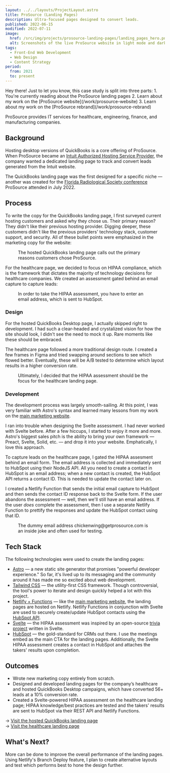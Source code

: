 ```yaml
---
layout: ../../layouts/ProjectLayout.astro
title: ProSource (Landing Pages)
description: Ultra-focused pages designed to convert leads.
published: 2022-06-15
modified: 2022-07-11
image:
  href: /src/img/projects/prosource-landing-pages/landing_pages_hero.png
  alt: Screenshots of the live ProSource website in light mode and dark mode color schemes.
tags: 
  - Front-End Web Development
  - Web Design
  - Content Strategy
period:
  from: 2021
  to: present
---
```


<div class="callout">
  Hey there! Just to let you know, this case study is split into three parts:
  1. You're currently reading about the ProSource landing pages
  2. Learn about my work on the [ProSource website](/work/prosource-website)
  3. Learn about my work on the [ProSource rebrand](/work/prosource-rebrand)
</div>

ProSource provides IT services for healthcare, engineering, finance, and manufacturing companies.

## Background

Hosting desktop versions of QuickBooks is a core offering of ProSource. When ProSource became an [Intuit Authorized Hosting Service Provider](https://quickbooks.intuit.com/learn-support/en-us/help-article/product-setup/hosting-providers-authorized-intuit/L3RAbICtq_US_en_US), the company wanted a dedicated landing page to track and convert leads generated from the Intuit website.

The QuickBooks landing page was the first designed for a specific niche — another was created for the [Florida Radiological Society conference](https://www.flrad.org/2022-annual-meeting-frs-frbma/) ProSource attended in July 2022.

## Process

To write the copy for the QuickBooks landing page, I first surveyed current hosting customers and asked why they chose us. Their primary reason? They didn't like their previous hosting provider. Digging deeper, these customers didn't like the previous providers' technology stack, customer support, and security. All of these bullet points were emphasized in the marketing copy for the website:

<Figure
  image={{
    href: "/src/img/projects/prosource-landing-pages/landing_pages_features.png",
    alt: "A screenshot of the features overview for ProSource's hosting service. The top bullet points are: enterprise features, modern cloud delivery, secure user access, data integrity, stress-free experience, and exceptional support."
  }}
>
  The hosted QuickBooks landing page calls out the primary reasons customers chose ProSource.
</Figure>

For the healthcare page, we decided to focus on HIPAA compliance, which is the framework that dictates the majority of technology decisions for healthcare companies. We created an assessment gated behind an email capture to capture leads:

<Figure
  image={{
    href: "/src/img/projects/prosource-landing-pages/landing_pages_assessment.png",
    alt: "A screenshot of the gated HIPAA assessment module on the ProSource healthcare landing page."
  }}
>
  In order to take the HIPAA assessment, you have to enter an email address, which is sent to HubSpot.
</Figure>

### Design

For the hosted QuickBooks Desktop page, I actually skipped right to development. I had such a clear-headed and crystalized vision for how the site should look, I didn't see the need to mock it up. Rare moments like these should be embraced.

The healthcare page followed a more traditional design route. I created a few frames in Figma and tried swapping around sections to see which flowed better. Eventually, these will be A/B tested to determine which layout results in a higher conversion rate.

<Figure
  image={{
    href: "/src/img/projects/prosource-landing-pages/landing_pages_wireframe.png",
    alt: "A mockup of the healthcare landing page designed in Figma."
  }}
>
  Ultimately, I decided that the HIPAA assessment should be the focus for the healthcare landing page.
</Figure>

### Development

The development process was largely smooth-sailing. At this point, I was very familiar with Astro's syntax and learned many lessons from my work on the [main marketing website](/work/prosource-website).

I ran into trouble when designing the Svelte assessment. I had never worked with Svelte before. After a few hiccups, I started to enjoy it more and more. Astro's biggest sales pitch is the ability to bring your own framework — Preact, Svelte, Solid, etc. — and drop it into your website. Emphatically, I love this approach.

To capture leads on the healthcare page, I gated the HIPAA assesment behind an email form. The email address is collected and immediately sent to HubSpot using their NodeJS API. All you need to create a contact in HubSpot is an email address; when a new contact is created, the HubSpot API returns a contact ID. This is needed to update the contact later on.

I created a Netlify Function that sends the initial email capture to HubSpot and then sends the contact ID response back to the Svelte form. If the user abandons the assessment — well, then we'll still have an email address. If the user *does* complete the assessment, then I use a separate Netlify Function to prettify the responses and update the HubSpot contact using that ID.

<Figure
  image={{
    href: "/src/img/projects/prosource-landing-pages/landing_pages_hubspot.png",
    alt: "A screenshot of contact properties for a test user in HubSpot. Underneath the message property are the nicely formatted HIPAA assessment responses."
  }}
>
  The dummy email address chickenwing@getprosource.com is an inside joke and often used for testing.
</Figure>

## Tech Stack

The following technologies were used to create the landing pages:

- [Astro](https://astro.build/) — a new static site generator that promises "powerful developer experience." So far, it's lived up to its messaging and the community around it has made me so excited about web development.
- [Tailwind CSS](https://tailwindcss.com/) — the utility-first CSS framework. Though controversial, the tool's power to iterate and design quickly helped a lot with this project.
- [Netlify + Functions](https://www.netlify.com/) — like the [main marketing website](/work/prosource-website), the landing pages are hosted on Netlify. Netlify Functions in conjunction with Svelte are used to securely create/update HubSpot contacts using the [HubSpot API](https://github.com/HubSpot/hubspot-api-nodejs).
- [Svelte](https://svelte.dev/) — the HIPAA assessment was inspired by an open-source [trivia project](https://github.com/manan30/svelte-trivia) written in Svelte.
- [HubSpot](hubspot.com/) — the gold-standard for CRMs out there. I use the meetings embed as the main CTA for the landing pages. Additionally, the Svelte HIPAA assessment creates a contact in HubSpot and attaches the takers' results upon completion.

## Outcomes

- Wrote new marketing copy entirely from scratch.
- Designed and developed landing pages for the company’s healthcare and hosted QuickBooks Desktop campaigns, which have converted 56+ leads at a 10% conversion rate.
- Created a Svelte-powered HIPAA assessment on the healthcare landing page; HIPAA knowledge/best practices are tested and the takers' results are sent to HubSpot via their REST API and Netlify Functions.

&rarr; [Visit the hosted QuickBooks landing page](https://info.getprosource.com/hosted-quickbooks/)<br/>
&rarr; [Visit the healthcare landing page](https://development--getprosourceinfo.netlify.app/orlando-healthcare/)

## What's Next?

More can be done to improve the overall performance of the landing pages. Using Netlify's Branch Deploy feature, I plan to create alternative layouts and test which performs best to hone the design further.
